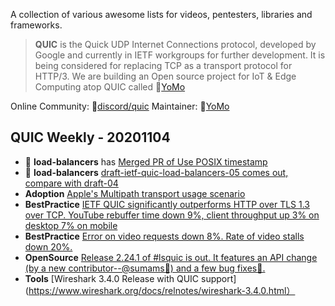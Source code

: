 A collection of various awesome lists for videos, pentesters, libraries and frameworks.

> **QUIC** is the Quick UDP Internet Connections protocol, developed by Google and currently in IETF workgroups for further development. It is being considered for replacing TCP as a transport protocol for HTTP/3. We are building an Open source project for IoT & Edge Computing atop QUIC called 🦖[YoMo](https://github.com/yomorun/yomo/)

Online Community: 🍖[discord/quic](https://discord.gg/CTH3wv9) 
Maintainer: 🦖[YoMo](https://github.com/yomorun/yomo/)

QUIC Weekly - 20201104
---

* 📢 **load-balancers** has [Merged PR of Use POSIX timestamp](https://github.com/quicwg/load-balancers/pull/56/files)
* 📢 **load-balancers** [draft-ietf-quic-load-balancers-05 comes out, compare with draft-04](https://www.ietf.org/rfcdiff?url1=draft-ietf-quic-load-balancers-04&url2=draft-ietf-quic-load-balancers-05)
* **Adoption** [Apple's Multipath transport usage scenario](https://github.com/quicwg/wg-materials/blob/master/interim-20-10/Multipath%20transports%20at%20Apple.pdf)
* **BestPractice** [IETF QUIC significantly outperforms HTTP over TLS 1.3 over TCP. YouTube rebuffer time down 9%, client throughput up 3% on desktop 7% on mobile](https://blog.chromium.org/2020/10/chrome-is-deploying-http3-and-ietf-quic.html)
* **BestPractice** [Error on video requests down 8%. Rate of video stalls down 20%.](https://engineering.fb.com/2020/10/21/networking-traffic/how-facebook-is-bringing-quic-to-billions/)
* **OpenSource** [Release 2.24.1 of #lsquic is out. It features an API change (by a new contributor--@sumams🙏) and a few bug fixes🔧.](https://github.com/litespeedtech/lsquic)
* **Tools** [Wireshark 3.4.0 Release with QUIC support](https://www.wireshark.org/docs/relnotes/wireshark-3.4.0.html）
